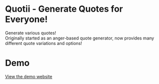 # Quotii - Generate Quotes for Everyone!
Generate various quotes!<br>
Originally started as an anger-based quote generator, now provides many different quote variations and options!

# Demo
<a href="https://charlesknapp.github.io/Quotii/" target="_blank">View the demo website</a>
